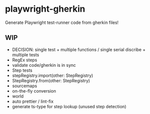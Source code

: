 # playwright-gherkin

Generate Playwright test-runner code from gherkin files!

## WIP

- DECISION: single test + multiple functions / single serial discribe + multiple
  tests
- RegEx steps
- validate code/gherkin is in sync
- Step tests
- stepRegistry.import(other: StepRegistry)
- StepRegistry.from(other: StepRegistry)
- sourcemaps
- on-the-fly conversion
- world
- auto prettier / lint-fix
- generate ts-type for step lookup (unused step detection)
